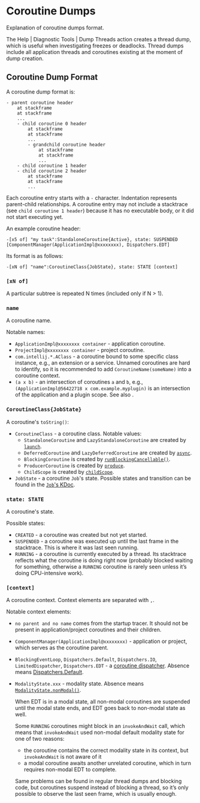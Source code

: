 <!-- Copyright 2000-2024 JetBrains s.r.o. and contributors. Use of this source code is governed by the Apache 2.0 license. -->

# Coroutine Dumps
<primary-label ref="2024.1"/>

<link-summary>Explanation of coroutine dumps format.</link-summary>

<include from="coroutines_snippets.md" element-id="learnCoroutines"/>

The <ui-path>Help | Diagnostic Tools | Dump Threads</ui-path> action creates a thread dump, which is useful when investigating freezes or deadlocks.
Thread dumps include all application threads and coroutines existing at the moment of dump creation.

## Coroutine Dump Format

A coroutine dump format is:

```
- parent coroutine header
	at stackframe
	at stackframe
	...
	- child coroutine 0 header
		at stackframe
		at stackframe
		...
		- grandchild coroutine header
			at stackframe
			at stackframe
			...
	- child coroutine 1 header
	- child coroutine 2 header
		at stackframe
		at stackframe
		...
```

Each coroutine entry starts with a `-` character.
Indentation represents parent-child relationships.
A coroutine entry may not include a stacktrace (see `child coroutine 1 header`) because it has no executable body, or it did not start executing yet.

An example coroutine header:
```
-[x5 of] "my task":StandaloneCoroutine{Active}, state: SUSPENDED [ComponentManager(ApplicationImpl@xxxxxxxx), Dispatchers.EDT]
```

Its format is as follows:
```
-[xN of] "name":CoroutineClass{JobState}, state: STATE [context]
```

### `[xN of]`

A particular subtree is repeated N times (included only if N > 1).

### `name`

A coroutine name.

Notable names:
- `ApplicationImpl@xxxxxxxx container` - application coroutine.
- `ProjectImpl@xxxxxxxx container` - project coroutine.
- `com.intellij.*.AClass` - a coroutine bound to some specific class instance, e.g., an extension or a service.
  Unnamed coroutines are hard to identify, so it is recommended to add `CoroutineName(someName)` into a coroutine context.
- `(a x b)` - an intersection of coroutines `a` and `b`, e.g., `(ApplicationImpl@56422718 x com.example.myplugin)` is an intersection of the application and a plugin scope.
  See also [](coroutine_scopes.md#intersection-scopes).

### `CoroutineClass{JobState}`

A coroutine's `toString()`:
- `CoroutineClass` - a coroutine class. Notable values:
    - `StandaloneCoroutine` and `LazyStandaloneCoroutine` are created by [`launch`](https://kotlinlang.org/api/kotlinx.coroutines/kotlinx-coroutines-core/kotlinx.coroutines/launch.html).
    - `DeferredCoroutine` and `LazyDeferredCoroutine` are created by [`async`](https://kotlinlang.org/api/kotlinx.coroutines/kotlinx-coroutines-core/kotlinx.coroutines/async.html).
    - `BlockingCoroutine` is created by [`runBlockingCancellable()`](%gh-ic%/platform/core-api/src/com/intellij/openapi/progress/coroutines.kt).
    - `ProducerCoroutine` is created by [`produce`](https://kotlinlang.org/api/kotlinx.coroutines/kotlinx-coroutines-core/kotlinx.coroutines.channels/produce.html).
    - `ChildScope` is created by [`childScope`](%gh-ic%/platform/util/coroutines/src/coroutineScope.kt).
- `JobState` - a coroutine `Job`'s state.
  Possible states and transition can be found in the [`Job`'s KDoc](https://kotlinlang.org/api/kotlinx.coroutines/kotlinx-coroutines-core/kotlinx.coroutines/-job/).

### `state: STATE`

A coroutine's state.

Possible states:
- `CREATED` - a coroutine was created but not yet started.
- `SUSPENDED` - a coroutine was executed up until the last frame in the stacktrace.
  This is where it was last seen running.
- `RUNNING` - a coroutine is currently executed by a thread.
  Its stacktrace reflects what the coroutine is doing right now (probably blocked waiting for something, otherwise a `RUNNING` coroutine is rarely seen unless it’s doing CPU-intensive work).

### `[context]`

A coroutine context.
Context elements are separated with `,`.

Notable context elements:
- `no parent and no name` comes from the startup tracer.
  It should not be present in application/project coroutines and their children.
- `ComponentManager(ApplicationImpl@xxxxxxxx)` - application or project, which serves as the coroutine parent.
- `BlockingEventLoop`, `Dispatchers.Default`, `Dispatchers.IO`, `LimitedDispatcher`, `Dispatchers.EDT` - a [coroutine dispatcher](coroutine_dispatchers.md).
  Absence means [Dispatchers.Default](coroutine_dispatchers.md#default-dispatcher).
- `ModalityState.xxx` - modality state.
  Absence means [`ModalityState.nonModal()`](%gh-ic%/platform/core-api/src/com/intellij/openapi/application/ModalityState.java).

  When EDT is in a modal state, all non-modal coroutines are suspended until the modal state ends, and EDT goes back to non-modal state as well.

  Some `RUNNING` coroutines might block in an `invokeAndWait` call, which means that `invokeAndWait` used non-modal default modality state for one of two reasons:
    - the coroutine contains the correct modality state in its context, but `invokeAndWait` is not aware of it
    - a modal coroutine awaits another unrelated coroutine, which in turn requires non-modal EDT to complete.

  Same problems can be found in regular thread dumps and blocking code, but coroutines suspend instead of blocking a thread, so it’s only possible to observe the last seen frame, which is usually enough.

<include from="snippets.md" element-id="missingContent"/>
